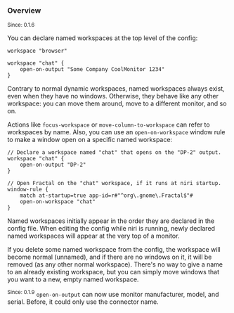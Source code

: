 ### Overview

<sup>Since: 0.1.6</sup>

You can declare named workspaces at the top level of the config:

```kdl
workspace "browser"

workspace "chat" {
    open-on-output "Some Company CoolMonitor 1234"
}
```

Contrary to normal dynamic workspaces, named workspaces always exist, even when they have no windows.
Otherwise, they behave like any other workspace: you can move them around, move to a different monitor, and so on.

Actions like `focus-workspace` or `move-column-to-workspace` can refer to workspaces by name.
Also, you can use an `open-on-workspace` window rule to make a window open on a specific named workspace:

```kdl
// Declare a workspace named "chat" that opens on the "DP-2" output.
workspace "chat" {
    open-on-output "DP-2"
}

// Open Fractal on the "chat" workspace, if it runs at niri startup.
window-rule {
    match at-startup=true app-id=r#"^org\.gnome\.Fractal$"#
    open-on-workspace "chat"
}
```

Named workspaces initially appear in the order they are declared in the config file.
When editing the config while niri is running, newly declared named workspaces will appear at the very top of a monitor.

If you delete some named workspace from the config, the workspace will become normal (unnamed), and if there are no windows on it, it will be removed (as any other normal workspace).
There's no way to give a name to an already existing workspace, but you can simply move windows that you want to a new, empty named workspace.

<sup>Since: 0.1.9</sup> `open-on-output` can now use monitor manufacturer, model, and serial.
Before, it could only use the connector name.
